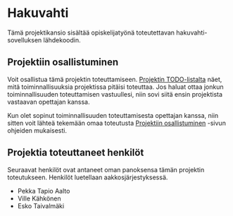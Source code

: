 # Hakuvahti

Tämä projektikansio sisältää opiskelijatyönä toteutettavan hakuvahti-sovelluksen lähdekoodin. 

## Projektiin osallistuminen

Voit osallistua tämä projektin toteuttamiseen. [Projektin TODO-listalta](./TODO.md) näet, mitä toiminnallisuuksia projektissa pitäisi toteuttaa. Jos haluat ottaa jonkun toiminnallisuuden toteuttamisen vastuullesi, niin sovi siitä ensin projektista vastaavan opettajan kanssa. 

Kun olet sopinut toiminnallisuuden toteuttamisesta opettajan kanssa, niin sitten voit lähteä tekemään omaa toteutusta [Projektiin osallistuminen](./CONTRIBUTING.md) -sivun ohjeiden mukaisesti.

## Projektia toteuttaneet henkilöt

Seuraavat henkilöt ovat antaneet oman panoksensa tämän projektin toteutukseen. Henkilöt luetellaan aakkosjärjestyksessä.

 - Pekka Tapio Aalto
 - Ville Kähkönen
 - Esko Taivalmäki
